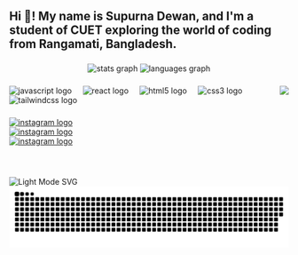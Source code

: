 <h2 align="left">Hi 👋! My name is Supurna Dewan, and I'm a student of CUET exploring the world of coding from Rangamati, Bangladesh.</h2>

###

<div align="center">
  <img src="https://github-readme-stats.vercel.app/api?username=coderx86&hide_title=false&hide_rank=false&show_icons=true&include_all_commits=true&count_private=true&disable_animations=false&theme=dracula&locale=en&hide_border=false" height="150" alt="stats graph"  />
  <img src="https://github-readme-stats.vercel.app/api/top-langs?username=coderx86&locale=en&hide_title=false&layout=compact&card_width=320&langs_count=5&theme=dracula&hide_border=false" height="150" alt="languages graph"  />
</div>

###

<img align="right" height="150" src="https://c.tenor.com/PLIr_VkF6ywAAAAC/tenor.gif"  />

###

<div align="left">
  <img src="https://cdn.jsdelivr.net/gh/devicons/devicon/icons/javascript/javascript-original.svg" height="30" alt="javascript logo"  />
  <img width="12" />
  <img src="https://cdn.jsdelivr.net/gh/devicons/devicon/icons/react/react-original.svg" height="30" alt="react logo"  />
  <img width="12" />
  <img src="https://cdn.jsdelivr.net/gh/devicons/devicon/icons/html5/html5-original.svg" height="30" alt="html5 logo"  />
  <img width="12" />
  <img src="https://cdn.jsdelivr.net/gh/devicons/devicon/icons/css3/css3-original.svg" height="30" alt="css3 logo"  />
  <img width="12" />
  <img src="https://cdn.jsdelivr.net/gh/devicons/devicon@latest/icons/tailwindcss/tailwindcss-original.svg" height="30" alt="tailwindcss logo" />
  <img width="12" />
          
</div>

###

<div align="left">
  <a href="https://www.instagram.com/purno_x86/" target="_blank">
    <img src="https://img.shields.io/static/v1?message=Instagram&logo=instagram&label=&color=E4405F&logoColor=white&labelColor=&style=for-the-badge" height="35" alt="instagram logo"  />
  </a>
</div>
<div align="left">
  <a href="https://www.facebook.com/supurno.dewan/" target="_blank">
    <img src="https://img.shields.io/badge/Facebook-Connect-brightgreen?style=for-the-badge&labelColor=black&logo=facebook" height="35" alt="instagram logo"  />
  </a>
</div>
<div align="left">
  <a href="https://mail.google.com/mail/?view=cm&fs=1&to=supurnandc75@gmail.com&su=Hello&body=This" target="_blank">
    <img src="https://img.shields.io/badge/Gmail-D14836?style=for-the-badge&logo=gmail&logoColor=white" height="35" alt="instagram logo"  />
  </a>
</div>

###

<br clear="both">

![Light Mode SVG](assets/snake_emoji_light.svg#gh-light-mode-only)
![Dark Mode SVG](assets/snake_emoji_dark.svg#gh-dark-mode-only)


###